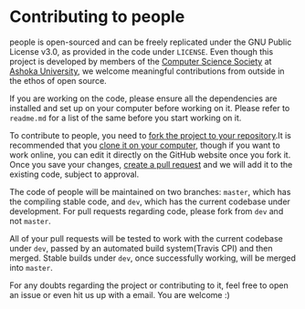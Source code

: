 Contributing to people
======================

people is open-sourced and can be freely replicated under the GNU Public License v3.0, as provided in the code under `LICENSE`. Even though this project is developed by members of the [Computer Science Society](http://ashoka-cs.github.io) at [Ashoka University](http://ashoka.edu.in), we welcome meaningful contributions from outside in the ethos of open source. 

If you are working on the code, please ensure all the dependencies are installed and set up on your computer before working on it. Please refer to `readme.md` for a list of the same before you start working on it.

To contribute to people, you need to [fork the project to your repository](https://help.github.com/articles/fork-a-repo/).It is recommended that you [clone it on your computer](https://help.github.com/articles/cloning-a-repository/), though if you want to work online, you can edit it directly on the GitHub website once you fork it. Once you save your changes, [create a pull request](https://help.github.com/articles/creating-a-pull-request-from-a-fork/) and we will add it to the existing code, subject to approval.

The code of people will be maintained on two branches: `master`, which has the compiling stable code, and `dev`, which has the current codebase under development. For pull requests regarding code, please fork from `dev` and not `master`.

All of your pull requests will be tested to work with the current codebase under `dev`, passed by an automated build system(Travis CPI) and then merged. Stable builds under `dev`, once successfully working, will be merged into `master`.

For any doubts regarding the project or contributing to it, feel free to open an issue or even hit us up with a email. You are welcome :)
